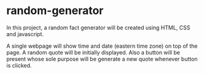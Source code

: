 # random-generator
In this project, a random fact generator will be created using HTML, CSS and javascript.

A single webpage will show time and date (eastern time zone) on top of the page. A random quote will be initially displayed. Also a button will be present whose sole purpose will be generate a new quote whenever button is clicked. 
